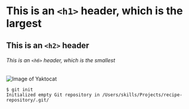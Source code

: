 # This is an `<h1>` header, which is the largest
## This is an `<h2>` header
###### This is an `<h6>` header, which is the smallest

![Image of Yaktocat](https://cdn.pixabay.com/photo/2023/11/01/11/07/path-8357152_1280.jpg)

```
$ git init
Initialized empty Git repository in /Users/skills/Projects/recipe-repository/.git/
```
